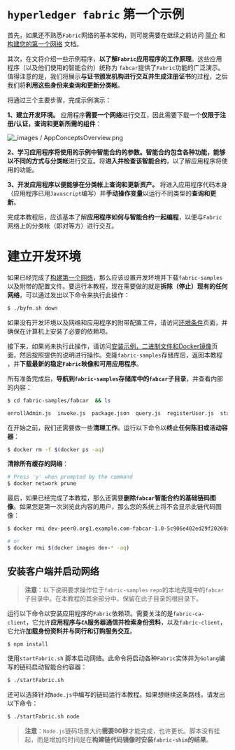 # `hyperledger fabric` 第一个示例

首先，如果还不熟悉`Fabric`网络的基本架构，则可能需要在继续之前访问 [简介](https://hyperledger-fabric.readthedocs.io/en/latest/blockchain.html) 和 [构建您的第一个网络](https://hyperledger-fabric.readthedocs.io/en/latest/build_network.html) 文档。

其次，在文将介绍一些示例程序，**以了解`Fabric`应用程序的工作原理**。这些应用程序（以及他们使用的智能合约）统称为 `fabcar`提供了`Fabric`功能的广泛演示。值得注意的是，我们将展示**与证书颁发机构进行交互并生成注册证书**的过程，之后我们将**利用这些身份来查询和更新分类帐**。

将通过三个主要步骤，完成示例演示：

**1、建立开发环境。** 应用程序**需要一个网络**进行交互，因此需要下载一个**仅限于注册/认证，查询和更新所需的组件**：

![_images / AppConceptsOverview.png](https://hyperledger-fabric.readthedocs.io/en/latest/_images/AppConceptsOverview.png)

**2、学习应用程序将使用的示例中智能合约的参数。**智能合约包含各种功能，能够以不同的方式**与分类帐**进行交互。将**进入并检查该智能合约**，以了解应用程序将使用的功能。

**3、开发应用程序以便能够在分类帐上查询和更新资产。** 将进入应用程序代码本身（应用程序已用`Javascript`编写）并**手动操作变量**以运行不同类型的**查询和更新**。

完成本教程后，应该基本了解**应用程序如何与智能合约一起编程**，以便与`Fabric`网络上的分类帐（即对等方）进行交互。

# 建立开发环境

如果已经完成了[构建第一个网络](hyperledger%20fabric%20建立你的第一个网络.md)，那么应该设置开发环境并下载`fabric-samples`以及附带的配置文件。要运行本教程，现在需要做的就是**拆除（停止）现有的任何网络**，可以通过发出以下命令来执行此操作：

```sh
$ ./byfn.sh down
```

如果没有开发环境以及网络和应用程序的附带配置工件，请访问[环境条件](hyperledger%20fabric%20入门.md)页面，并确保在计算机上安装了必要的依赖项。

接下来，如果尚未执行此操作，请访问[安装示例，二进制文件和Docker镜像](hyperledger%20fabric%20入门.md)页面，然后按照提供的说明进行操作。克隆`fabric-samples`存储库后，返回本教程 ，并**下载最新的稳定`Fabric`映像和可用应用程序**。

所有准备完成后，**导航到`fabric-samples`存储库中的`fabcar`子目录**，并查看内部的内容：

```sh
$ cd fabric-samples/fabcar  && ls

enrollAdmin.js  invoke.js  package.json  query.js  registerUser.js  startFabric.sh
```

在开始之前，我们还需要做一些**清理工作**。运行以下命令以**终止任何陈旧或活动容器**：

```sh
$ docker rm -f $(docker ps -aq)
```

**清除所有缓存的网络**：

```sh
# Press 'y' when prompted by the command
$ docker network prune
```

最后，如果已经完成了本教程，那么还需要**删除`fabcar`智能合约的基础链码图像**。如果您是第一次浏览此内容的用户，那么您的系统上将不会显示此链代码图像：

```sh
$ docker rmi dev-peer0.org1.example.com-fabcar-1.0-5c906e402ed29f20260ae42283216aa75549c571e2e380f3615826365d8269ba

# or
$ docker rmi $(docker images dev-* -aq)
```

## 安装客户端并启动网络

> **注意**：以下说明要求操作位于`fabric-samples` `repo`的本地克隆中的`fabcar`子目录中。在本教程的其余部分中，保留在此子目录的根目录下。

运行以下命令以安装应用程序的`Fabric`依赖项。需要关注的是`fabric-ca-client`，它允许**应用程序与`CA`服务器通信并检索身份资料**，以及`fabric-client`，它允许**加载身份资料并与同行和订购服务交互**。

```sh
$ npm install
```

使用`startFabric.sh` 脚本启动网络。此命令将启动各种`Fabric`实体并为`Golang`编写的链码启动智能合约容器：

```sh
$ ./startFabric.sh
```

还可以选择针对`Node.js`中编写的链码运行本教程。如果想继续这条路线，请发出以下命令：

```sh
$ ./startFabric.sh node
```

> **注意**：`Node.js`链码场景大约**需要90秒**才能完成，也许更长。脚本没有挂起，而是增加的时间是在**构建链代码镜像时安装`fabric-shim`的结果**。

